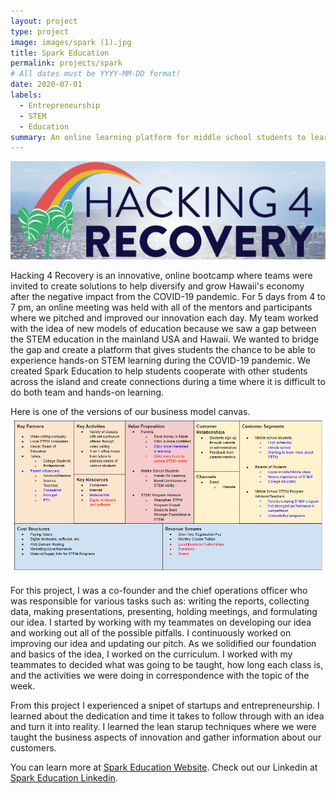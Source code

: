 ```yaml
---
layout: project
type: project
image: images/spark (1).jpg
title: Spark Education
permalink: projects/spark
# All dates must be YYYY-MM-DD format!
date: 2020-07-01
labels:
  - Entrepreneurship
  - STEM
  - Education
summary: An online learning platform for middle school students to learn the basics and mindsets of STEM.
---
```


<img class="ui medium right floated rounded image" src="../images/h4r.png">

Hacking 4 Recovery is an innovative, online bootcamp where teams were invited to create solutions to help diversify and grow Hawaii's economy after the negative impact from the COVID-19 pandemic.  For 5 days from 4 to 7 pm, an online meeting was held with all of the mentors and participants where we pitched and improved our innovation each day.  My team worked with the idea of new models of education because we saw a gap between the STEM education in the mainland USA and Hawaii.  We wanted to bridge the gap and create a platform that gives students the chance to be able to experience hands-on STEM learning during the COVID-19 pandemic.  We created Spark Education to help students cooperate with other students across the island and create connections during a time where it is difficult to do both team and hands-on learning.

Here is one of the versions of our business model canvas.
<img class="ui medium right floated rounded image" src="../images/bmc.PNG">

For this project, I was a co-founder and the chief operations officer who was responsible for various tasks such as: writing the reports, collecting data, making presentations, presenting, holding meetings, and formulating our idea.  I started by working with my teammates on developing our idea and working out all of the possible pitfalls.  I continuously worked on improving our idea and updating our pitch.  As we solidified our foundation and basics of the idea, I worked on the curriculum.  I worked with my teammates to decided what was going to be taught, how long each class is, and the activities we were doing in correspondence with the topic of the week.

From this project I experienced a snipet of startups and entrepreneurship. I learned about the dedication and time it takes to follow through with an idea and turn it into reality.  I learned the lean starup techniques where we were taught the business aspects of innovation and gather information about our customers.

You can learn more at [Spark Education Website](https://alez12540.wixsite.com/sparkeducation).
Check out our Linkedin at [Spark Education Linkedin](https://www.linkedin.com/company/spark-hawaii/).



